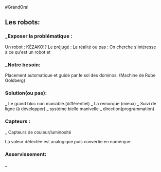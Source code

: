 #GrandOral

## Les robots:

### _Exposer la problématique :
Un robot : KÉZAKO!?
Le préjugé : 
La réalité ou pas :
On cherche s'intéresse à ce qu'est un robot et 

### _Notre besoin:
Placement automatique et guidé par le sol  des dominos. (Machine de Rube Goldberg)

### Solution(ou pas):
_ Le grand bloc non maniable.(différentiel)
_ La remorque (mieux)
_ Suivi de ligne (à développer)
_ système bielle manivelle
_ direction(programmation)

### Capteurs :
_ Capteurs de couleur/luminosité

La valeur détectée est analogique puis convertie en numérque.

### Asservissement:
_ 